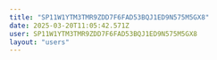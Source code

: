 ```yaml
---
title: "SP11W1YTM3TMR9ZDD7F6FAD53BQJ1ED9N575M5GX8"
date: 2025-03-20T11:05:42.571Z
user: SP11W1YTM3TMR9ZDD7F6FAD53BQJ1ED9N575M5GX8
layout: "users"
---
```

    